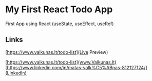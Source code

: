 # My First React Todo App

First App using React (useState, useEffect, useRef)


## Links

[https://www.valkunas.lt/todo-list](Live Preview)


[https://www.valkunas.lt/todo-list](www.Valkunas.lt)
[https://www.linkedin.com/in/matas-valk%C5%ABnas-812127124/](LinkedIn)

